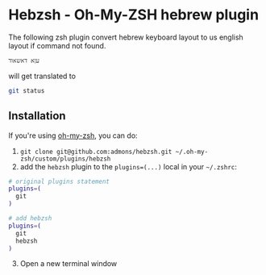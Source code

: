 # Hebzsh - Oh-My-ZSH hebrew plugin

The following zsh plugin convert hebrew keyboard layout to us english layout if command not found. 

```bash
עןא דאשאוד
```

will get translated to

```bash
git status
```

## Installation

If you're using [oh-my-zsh](https://github.com/robbyrussell/oh-my-zsh), you can do:

1. `git clone git@github.com:admons/hebzsh.git ~/.oh-my-zsh/custom/plugins/hebzsh`
2. add the `hebzsh` plugin to the `plugins=(...)` local in your `~/.zshrc`:
```bash
# original plugins statement
plugins=(
  git
)

# add hebzsh
plugins=(
  git
  hebzsh
)
```
3. Open a new terminal window